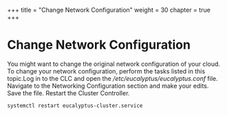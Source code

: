 +++
title = "Change Network Configuration"
weight = 30
chapter = true
+++


# Change Network Configuration
You might want to change the original network configuration of your cloud. To change your network configuration, perform the tasks listed in this topic.Log in to the CLC and open the */etc/eucalyptus/eucalyptus.conf* file. Navigate to the Networking Configuration section and make your edits. Save the file. Restart the Cluster Controller. 

    systemctl restart eucalyptus-cluster.service




